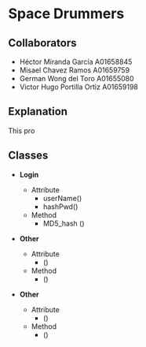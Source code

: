 # Space Drummers

## Collaborators
<ul>
    <li> Héctor Miranda García A01658845</li>
    <li> Misael Chavez Ramos A01659759</li>
    <li> German Wong del Toro A01655080</li>
    <li> Victor Hugo Portilla Ortiz A01659198</li>
</ul>

## Explanation
This pro





## Classes


- **Login**
  * Attribute
      - userName()
      - hashPwd() 
  * Method
      - MD5_hash ()

- **Other**
  * Attribute
      - ()
  * Method
      - ()
- **Other**
  * Attribute
      - ()
  * Method
      - ()
